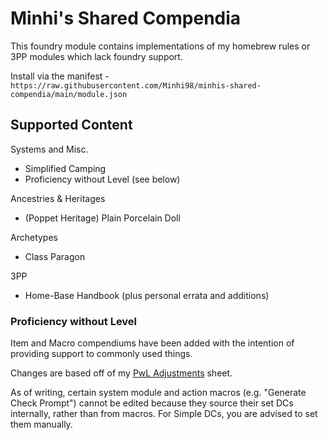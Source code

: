 # Minhi's Shared Compendia

This foundry module contains implementations of my homebrew rules or 3PP modules which lack foundry support.

Install via the manifest - `https://raw.githubusercontent.com/Minhi98/minhis-shared-compendia/main/module.json`

## Supported Content

Systems and Misc.
- Simplified Camping
- Proficiency without Level (see below)

Ancestries & Heritages
- (Poppet Heritage) Plain Porcelain Doll

Archetypes
- Class Paragon

3PP
- Home-Base Handbook (plus personal errata and additions)

### Proficiency without Level

Item and Macro compendiums have been added with the intention of providing support to commonly used things.

Changes are based off of my [PwL Adjustments](https://docs.google.com/spreadsheets/d/1gjBxrdQMJUpBZesnUYN9WI0pE_FLay4pGyPJGcNz7uY/edit?usp=sharing) sheet.

As of writing, certain system module and action macros (e.g. "Generate Check Prompt") cannot be edited because they source their set DCs internally, rather than from macros. For Simple DCs, you are advised to set them manually.